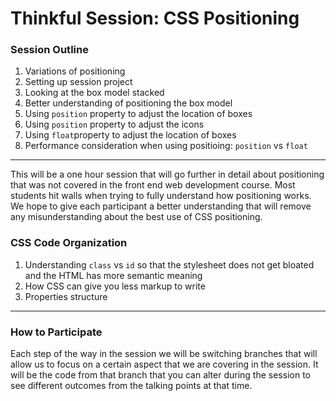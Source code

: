 # Thinkful Session: CSS Positioning

### Session Outline

1. Variations of positioning
2. Setting up session project
3. Looking at the box model stacked 
4. Better understanding of positioning the box model
4. Using `position` property to adjust the location of boxes
5. Using `position` property to adjust the icons
6. Using `float`property to adjust the location of boxes
7. Performance consideration when using positioing: `position` vs `float`

---

This will be a one hour session that will go further in detail about positioning that was not covered in the front end web development course. Most students hit walls when trying to fully understand how positioning works. We hope to give each participant a better understanding that will remove any misunderstanding about the best use of CSS positioning.

### CSS Code Organization

1. Understanding `class` vs `id` so that the stylesheet does not get bloated and the HTML has more semantic meaning
2. How CSS can give you less markup to write
3. Properties structure

---

### How to Participate

Each step of the way in the session we will be switching branches that will allow us to focus on a certain aspect that we are covering in the session. It will be the code from that branch that you can alter during the session to see different outcomes from the talking points at that time.